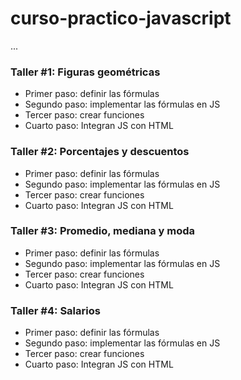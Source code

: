 # curso-practico-javascript

...

### Taller #1: Figuras geométricas
- Primer paso: definir las fórmulas
- Segundo paso: implementar las fórmulas en JS
- Tercer paso: crear funciones
- Cuarto paso: Integran JS con HTML

### Taller #2: Porcentajes y descuentos
- Primer paso: definir las fórmulas
- Segundo paso: implementar las fórmulas en JS
- Tercer paso: crear funciones
- Cuarto paso: Integran JS con HTML

### Taller #3: Promedio, mediana y moda
- Primer paso: definir las fórmulas
- Segundo paso: implementar las fórmulas en JS
- Tercer paso: crear funciones
- Cuarto paso: Integran JS con HTML

### Taller #4: Salarios
- Primer paso: definir las fórmulas
- Segundo paso: implementar las fórmulas en JS
- Tercer paso: crear funciones
- Cuarto paso: Integran JS con HTML
